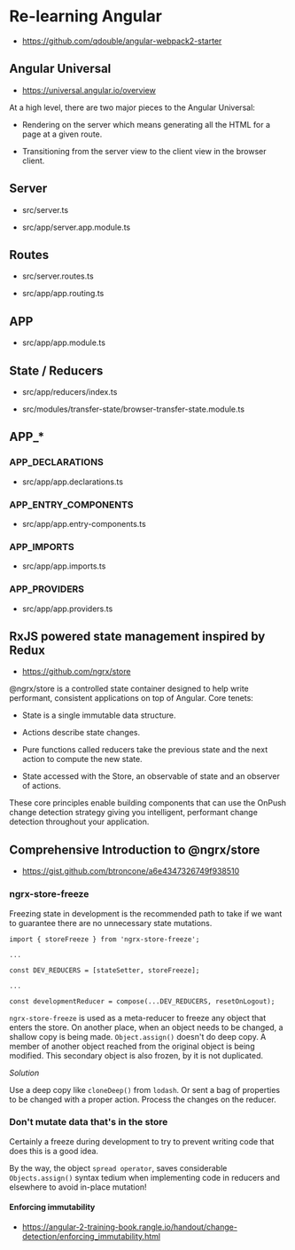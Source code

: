 # Re-learning Angular

 * https://github.com/qdouble/angular-webpack2-starter

## Angular Universal

 - https://universal.angular.io/overview

At a high level, there are two major pieces to the Angular Universal:

 * Rendering on the server which means generating all the HTML for a page at a given route.

 * Transitioning from the server view to the client view in the browser client.

## Server

 * src/server.ts

 * src/app/server.app.module.ts

## Routes

 * src/server.routes.ts

 * src/app/app.routing.ts

## APP

 * src/app/app.module.ts

## State / Reducers

 * src/app/reducers/index.ts

 * src/modules/transfer-state/browser-transfer-state.module.ts

## APP_*

### APP_DECLARATIONS

 * src/app/app.declarations.ts

### APP_ENTRY_COMPONENTS

 * src/app/app.entry-components.ts

### APP_IMPORTS

 * src/app/app.imports.ts

### APP_PROVIDERS

 * src/app/app.providers.ts

## RxJS powered state management inspired by Redux

 * https://github.com/ngrx/store

@ngrx/store is a controlled state container designed to help write performant, consistent applications on top of Angular. Core tenets:

 * State is a single immutable data structure.

 * Actions describe state changes.

 * Pure functions called reducers take the previous state and the next action to compute the new state.

 * State accessed with the Store, an observable of state and an observer of actions.

These core principles enable building components that can use the OnPush change detection strategy giving you intelligent, performant change detection throughout your application.

## Comprehensive Introduction to @ngrx/store

 * https://gist.github.com/btroncone/a6e4347326749f938510

### ngrx-store-freeze

Freezing state in development is the recommended path to take if we want to guarantee there are no unnecessary state mutations.

```
import { storeFreeze } from 'ngrx-store-freeze';

...

const DEV_REDUCERS = [stateSetter, storeFreeze];

...

const developmentReducer = compose(...DEV_REDUCERS, resetOnLogout);
```

`ngrx-store-freeze` is used as a meta-reducer to freeze any object that enters the store. On another place, when an object needs to be changed, a shallow copy is being made. `Object.assign()` doesn't do deep copy. A member of another object reached from the original object is being modified. This secondary object is also frozen, by it is not duplicated.

*Solution*

Use a deep copy like `cloneDeep()` from `lodash`. Or sent a bag of properties to be changed with a proper action. Process the changes on the reducer.

### Don't mutate data that's in the store

Certainly a freeze during development to try to prevent writing code that does this is a good idea.

By the way, the object `spread operator`, saves considerable `Objects.assign()` syntax tedium when implementing code in reducers and elsewhere to avoid in-place mutation!

#### Enforcing immutability

 * https://angular-2-training-book.rangle.io/handout/change-detection/enforcing_immutability.html
